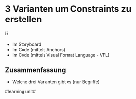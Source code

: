 # 3 Varianten um Constraints zu erstellen
⛓️
- Im Storyboard
- Im Code (mittels Anchors)
- Im Code (mittels Visual Format Language - VFL)

## Zusammenfassung
- Welche drei Varianten gibt es (nur Begriffe)

#learning unit#